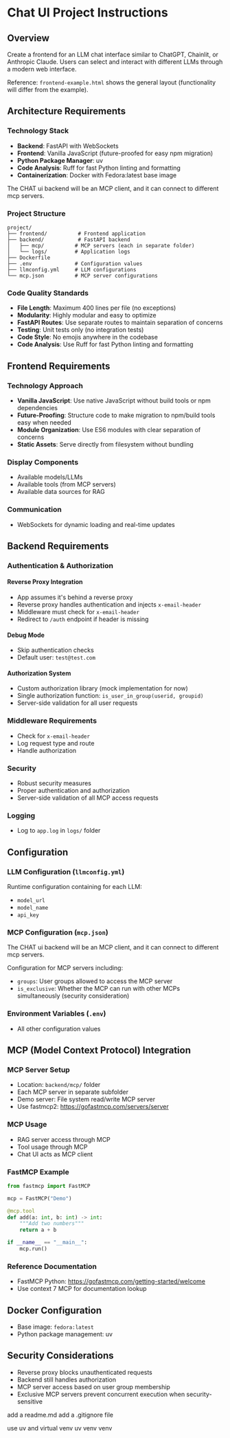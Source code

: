 # Chat UI Project Instructions

## Overview

Create a frontend for an LLM chat interface similar to ChatGPT, Chainlit, or Anthropic Claude. Users can select and interact with different LLMs through a modern web interface.

Reference: `frontend-example.html` shows the general layout (functionality will differ from the example).

## Architecture Requirements

### Technology Stack

- **Backend**: FastAPI with WebSockets
- **Frontend**: Vanilla JavaScript (future-proofed for easy npm migration)
- **Python Package Manager**: uv
- **Code Analysis**: Ruff for fast Python linting and formatting
- **Containerization**: Docker with Fedora:latest base image


The CHAT ui backend will be an MCP client, and it can connect to different mcp servers. 

### Project Structure

```text
project/
├── frontend/          # Frontend application
├── backend/           # FastAPI backend
│   ├── mcp/          # MCP servers (each in separate folder)
│   └── logs/         # Application logs
├── Dockerfile
├── .env              # Configuration values
├── llmconfig.yml     # LLM configurations
└── mcp.json          # MCP server configurations
```

### Code Quality Standards

- **File Length**: Maximum 400 lines per file (no exceptions)
- **Modularity**: Highly modular and easy to optimize
- **FastAPI Routes**: Use separate routes to maintain separation of concerns
- **Testing**: Unit tests only (no integration tests)
- **Code Style**: No emojis anywhere in the codebase
- **Code Analysis**: Use Ruff for fast Python linting and formatting

## Frontend Requirements

### Technology Approach

- **Vanilla JavaScript**: Use native JavaScript without build tools or npm dependencies
- **Future-Proofing**: Structure code to make migration to npm/build tools easy when needed
- **Module Organization**: Use ES6 modules with clear separation of concerns
- **Static Assets**: Serve directly from filesystem without bundling

### Display Components

- Available models/LLMs
- Available tools (from MCP servers)
- Available data sources for RAG

### Communication

- WebSockets for dynamic loading and real-time updates

## Backend Requirements

### Authentication & Authorization

#### Reverse Proxy Integration

- App assumes it's behind a reverse proxy
- Reverse proxy handles authentication and injects `x-email-header`
- Middleware must check for `x-email-header`
- Redirect to `/auth` endpoint if header is missing

#### Debug Mode

- Skip authentication checks
- Default user: `test@test.com`

#### Authorization System

- Custom authorization library (mock implementation for now)
- Single authorization function: `is_user_in_group(userid, groupid)`
- Server-side validation for all user requests

### Middleware Requirements

- Check for `x-email-header`
- Log request type and route
- Handle authorization

### Security

- Robust security measures
- Proper authentication and authorization
- Server-side validation of all MCP access requests

### Logging

- Log to `app.log` in `logs/` folder

## Configuration

### LLM Configuration (`llmconfig.yml`)

Runtime configuration containing for each LLM:

- `model_url`
- `model_name`
- `api_key`

### MCP Configuration (`mcp.json`)

The CHAT ui backend will be an MCP client, and it can connect to different mcp servers. 

Configuration for MCP servers including:

- `groups`: User groups allowed to access the MCP server
- `is_exclusive`: Whether the MCP can run with other MCPs simultaneously (security consideration)

### Environment Variables (`.env`)

- All other configuration values

## MCP (Model Context Protocol) Integration

### MCP Server Setup

- Location: `backend/mcp/` folder
- Each MCP server in separate subfolder
- Demo server: File system read/write MCP server
- Use fastmcp2: <https://gofastmcp.com/servers/server>

### MCP Usage

- RAG server access through MCP
- Tool usage through MCP
- Chat UI acts as MCP client

### FastMCP Example

```python
from fastmcp import FastMCP

mcp = FastMCP("Demo")

@mcp.tool
def add(a: int, b: int) -> int:
    """Add two numbers"""
    return a + b

if __name__ == "__main__":
    mcp.run()
```

### Reference Documentation

- FastMCP Python: <https://gofastmcp.com/getting-started/welcome>
- Use context 7 MCP for documentation lookup

## Docker Configuration

- Base image: `fedora:latest`
- Python package management: uv

## Security Considerations

- Reverse proxy blocks unauthenticated requests
- Backend still handles authorization
- MCP server access based on user group membership
- Exclusive MCP servers prevent concurrent execution when security-sensitive


add a readme.md
add a .gitignore file


use uv and virtual venv
uv venv venv
